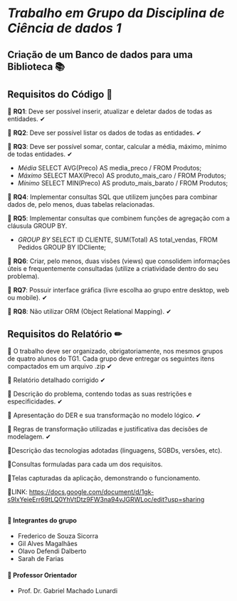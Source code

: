 # **_Trabalho em Grupo da Disciplina de Ciência de dados 1_**
## Criação de um Banco de dados para uma Biblioteca 📚
## Requisitos do Código 🔗
📌 **RQ1**: Deve ser possível inserir, atualizar e deletar dados de todas as entidades. ✔ 


📌 **RQ2**: Deve ser possível listar os dados de todas as entidades. ✔ 


📌 **RQ3**: Deve ser possível somar, contar, calcular a média, máximo, mínimo de todas entidades. ✔
  
- _Média_ SELECT AVG(Preco) AS media_preco / FROM Produtos;
- _Máximo_ SELECT MAX(Preco) AS produto_mais_caro / FROM Produtos;
- _Mínimo_ SELECT MIN(Preco) AS produto_mais_barato / FROM Produtos;


📌 **RQ4**: Implementar consultas SQL que utilizem junções para combinar dados de, pelo menos,
duas tabelas relacionadas.


📌 **RQ5**: Implementar consultas que combinem funções de agregação com a cláusula GROUP BY.
- _GROUP BY_ SELECT ID CLIENTE, SUM(Total) AS total_vendas,
  FROM Pedidos
  GROUP BY IDCliente;


📌 **RQ6**: Criar, pelo menos, duas visões (views) que consolidem informações úteis e
frequentemente consultadas (utilize a criatividade dentro do seu problema).


📌 **RQ7**: Possuir interface gráfica (livre escolha ao grupo entre desktop, web ou mobile). ✔


📌 **RQ8**: Não utilizar ORM (Object Relational Mapping). ✔

## Requisitos do Relatório ✏
📌 O trabalho deve ser organizado, obrigatoriamente, nos mesmos grupos de quatro alunos do TG1. Cada
grupo deve entregar os seguintes itens compactados em um arquivo .zip ✔


📌 Relatório detalhado corrigido ✔ 


📌 Descrição do problema, contendo todas as suas restrições e especificidades. ✔ 


📌 Apresentação do DER e sua transformação no modelo lógico. ✔


📌 Regras de transformação utilizadas e justificativa das decisões de modelagem. ✔


📌Descrição das tecnologias adotadas (linguagens, SGBDs, versões, etc). 


📌Consultas formuladas para cada um dos requisitos. 


📌Telas capturadas da aplicação, demonstrando o funcionamento.

📌LINK: https://docs.google.com/document/d/1gk-s9IxYeieErr69tLQ0YhVtDtz9FW3na94vJGRWLoc/edit?usp=sharing
##
 #### 📍 Integrantes do grupo 
- Frederico de Souza Sicorra
- Gil Alves Magalhães
- Olavo Defendi Dalberto 
- Sarah de Farias
#### 📍 Professor Orientador
- Prof. Dr. Gabriel Machado Lunardi


